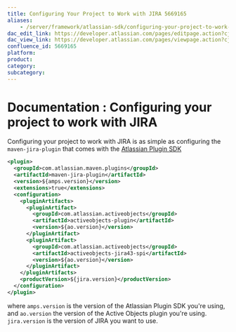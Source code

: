 ```yaml
---
title: Configuring Your Project to Work with JIRA 5669165
aliases:
    - /server/framework/atlassian-sdk/configuring-your-project-to-work-with-jira-5669165.html
dac_edit_link: https://developer.atlassian.com/pages/editpage.action?cjm=wozere&pageId=5669165
dac_view_link: https://developer.atlassian.com/pages/viewpage.action?cjm=wozere&pageId=5669165
confluence_id: 5669165
platform:
product:
category:
subcategory:
---
```

# Documentation : Configuring your project to work with JIRA

Configuring your project to work with JIRA is as simple as configuring the `maven-jira-plugin` that comes with the [Atlassian Plugin SDK](/server/framework/atlassian-sdk/set-up-the-atlassian-plugin-sdk-and-build-a-project-2818660.html)

``` xml
<plugin>
  <groupId>com.atlassian.maven.plugins</groupId>
  <artifactId>maven-jira-plugin</artifactId>
  <version>${amps.version}</version>
  <extensions>true</extensions>
  <configuration>
    <pluginArtifacts>
      <pluginArtifact>
        <groupId>com.atlassian.activeobjects</groupId>
        <artifactId>activeobjects-plugin</artifactId>
        <version>${ao.version}</version>
      </pluginArtifact>
      <pluginArtifact>
        <groupId>com.atlassian.activeobjects</groupId>
        <artifactId>activeobjects-jira43-spi</artifactId>
        <version>${ao.version}</version>
      </pluginArtifact>
    </pluginArtifacts>
    <productVersion>${jira.version}</productVersion>
  </configuration>
</plugin>
```

where `amps.version` is the version of the Atlassian Plugin SDK you're using, and `ao.version` the version of the Active Objects plugin you're using. `jira.version` is the version of JIRA you want to use.

























